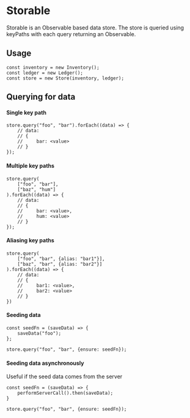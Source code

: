 # Storable
Storable is an Observable based data store. The store is queried using keyPaths with each query returning an Observable.

## Usage
```es6
const inventory = new Inventory();
const ledger = new Ledger();
const store = new Store(inventory, ledger);
```

## Querying for data
#### Single key path
```es6
store.query("foo", "bar").forEach((data) => {
    // data:
    // {
    //     bar: <value>
    // }
});
```
#### Multiple key paths
```es6
store.query(
    ["foo", "bar"],
    ["baz", "hum"]
).forEach((data) => {
    // data:
    // {
    //     bar: <value>,
    //     hum: <value>
    // }
});
```
#### Aliasing key paths
```es6
store.query(
    ["foo", "bar", {alias: "bar1"}],
    ["baz", "bar", {alias: "bar2"}]
).forEach((data) => {
    // data:
    // {
    //     bar1: <value>,
    //     bar2: <value>
    // }
})
```
#### Seeding data
```es6
const seedFn = (saveData) => {
    saveData("foo");
};

store.query("foo", "bar", {ensure: seedFn});
```
#### Seeding data asynchronously
Useful if the seed data comes from the server
```es6
const seedFn = (saveData) => {
    performServerCall().then(saveData);
}

store.query("foo", "bar", {ensure: seedFn});
```
